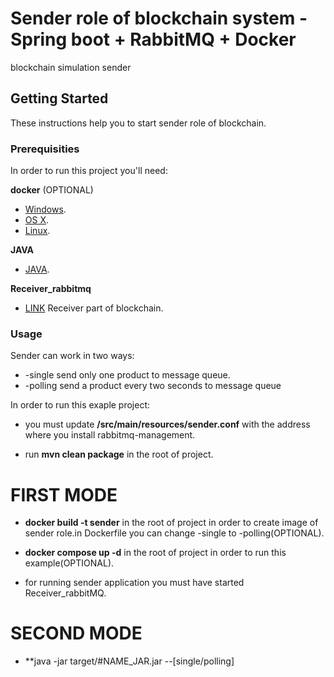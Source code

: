 # Sender role of blockchain system - Spring boot + RabbitMQ + Docker
blockchain simulation sender
## Getting Started
These instructions help you to start sender role of blockchain.

### Prerequisities
In order to run this project you'll need: 

**docker** (OPTIONAL) 

* [Windows](https://docs.docker.com/windows/started).
* [OS X](https://docs.docker.com/mac/started/).
* [Linux](https://docs.docker.com/linux/started/).

**JAVA**

* [JAVA](https://www.java.com/it/download/).

**Receiver_rabbitmq**

* [LINK](https://github.com/simone1040/Receiver_rabbitmq) Receiver part of blockchain.


### Usage

Sender can work in two ways:
* -single send only one product to message queue.
* -polling send a product every two seconds to message queue

In order to run this exaple project:
* you must update **/src/main/resources/sender.conf** with the address where you install rabbitmq-management.

* run **mvn clean package** in the root of project.

# FIRST MODE

  * **docker build -t sender** in the root of project in order to create image of sender role.in Dockerfile you can change -single to -polling(OPTIONAL).

  * **docker compose up -d** in the root of project in order to run this example(OPTIONAL). 

  * for running sender application you must have started Receiver_rabbitMQ.
 
# SECOND MODE
 * **java -jar target/#NAME_JAR.jar --[single/polling]
